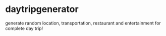 # daytripgenerator

generate random location, transportation, restaurant and entertainment for complete day trip!
